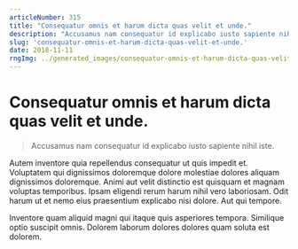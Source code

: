 ```yaml
---
articleNumber: 315
title: "Consequatur omnis et harum dicta quas velit et unde."
description: "Accusamus nam consequatur id explicabo iusto sapiente nihil iste."
slug: 'consequatur-omnis-et-harum-dicta-quas-velit-et-unde.'
date: 2018-11-11
rngImg: ../generated_images/consequatur-omnis-et-harum-dicta-quas-velit-et-unde..jpg
---
```


# Consequatur omnis et harum dicta quas velit et unde.

> Accusamus nam consequatur id explicabo iusto sapiente nihil iste.

Autem inventore quia repellendus consequatur ut quis impedit et. Voluptatem qui dignissimos doloremque dolore molestiae dolores aliquam dignissimos doloremque. Animi aut velit distinctio est quisquam et magnam voluptas temporibus. Ipsam eligendi rerum harum nihil vero laboriosam. Odit harum ut et nemo eius praesentium explicabo nisi dolore. Aut qui tempore.
 Inventore quam aliquid magni qui itaque quis asperiores tempora. Similique optio suscipit omnis. Dolorem laborum dolores dolores quam soluta est dolorem.
